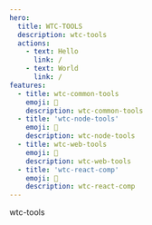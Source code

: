 ```yaml
---
hero:
  title: WTC-TOOLS
  description: wtc-tools
  actions:
    - text: Hello
      link: /
    - text: World
      link: /
features:
  - title: wtc-common-tools
    emoji: 💎
    description: wtc-common-tools
  - title: 'wtc-node-tools'
    emoji: 💎
    description: wtc-node-tools
  - title: wtc-web-tools
    emoji: 💎
    description: wtc-web-tools
  - title: 'wtc-react-comp'
    emoji: 💎
    description: wtc-react-comp
---
```


wtc-tools
